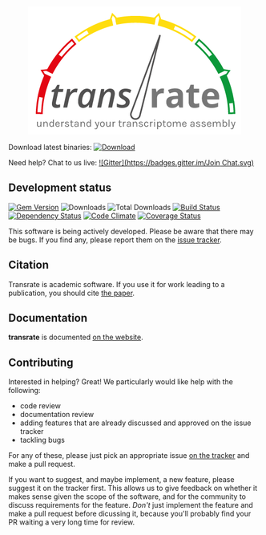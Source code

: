 <p align="center">
  <img alt="Transrate - understand your transcriptome assembly" src="https://github.com/Blahah/transrate/raw/master/docs/transrate_logo_full.png">
</p>

Download latest binaries: [![Download](https://api.bintray.com/packages/blahah/generic/transrate/images/download.svg)][bintray]

Need help? Chat to us live: [![Gitter](https://badges.gitter.im/Join Chat.svg)](https://gitter.im/Blahah/transrate?utm_source=badge&utm_medium=badge&utm_campaign=pr-badge&utm_content=badge)


## Development status

[![Gem Version](http://img.shields.io/gem/v/transrate.svg)][gem]
![Downloads](http://img.shields.io/gem/dtv/transrate.svg)
![Total Downloads](http://img.shields.io/gem/dt/transrate.svg)
[![Build Status](http://img.shields.io/travis/blahah/transrate/master.svg)][travis]
[![Dependency Status](http://img.shields.io/gemnasium/Blahah/transrate.svg)][gemnasium]
[![Code Climate](http://img.shields.io/codeclimate/github/Blahah/transrate.svg)][codeclimate]
[![Coverage Status](http://img.shields.io/coveralls/Blahah/transrate.svg)][coveralls]

[gem]: https://badge.fury.io/rb/transrate
[travis]: https://travis-ci.org/blahah/transrate
[gemnasium]: https://gemnasium.com/Blahah/transrate
[codeclimate]: https://codeclimate.com/github/Blahah/transrate
[coveralls]: https://coveralls.io/r/Blahah/transrate
[bintray]: https://bintray.com/blahah/generic/transrate/_latestVersion

This software is being actively developed. Please be aware that there may be bugs. If you find any, please report them on the [issue tracker](https://github.com/blahah/transrate/issues).

## Citation

Transrate is academic software. If you use it for work leading to a publication, you should cite [the paper](https://github.com/blahah/transrate/blob/master/CITATION.md).

## Documentation

**transrate** is documented [on the website](http://hibberdlab.com/transrate).

## Contributing

Interested in helping? Great! We particularly would like help with the following:

- code review
- documentation review
- adding features that are already discussed and approved on the issue tracker
- tackling bugs

For any of these, please just pick an appropriate issue [on the tracker](https://github.com/blahah/transrate/issues) and make a pull request.

If you want to suggest, and maybe implement, a new feature, please suggest it on the tracker first. This allows us to give feedback on whether it makes sense given the scope of the software, and for the community to discuss requirements for the feature. *Don't* just implement the feature and make a pull request before dicussing it, because you'll probably find your PR waiting a very long time for review.
